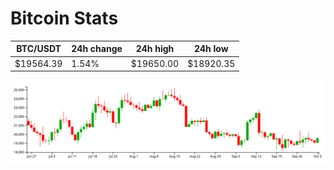 # Bitcoin Stats

BTC/USDT|24h change|24h high|24h low|
|---|---|---|---|
|$19564.39|1.54%|$19650.00|$18920.35|

<img src="./chart.svg">
